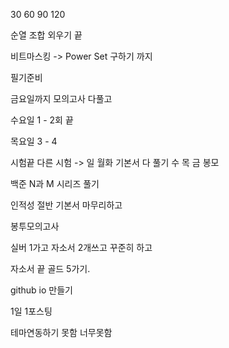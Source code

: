 
30 60 90 120 

순열 조합 외우기 끝

비트마스킹 -> Power Set 구하기 까지

필기준비

금요일까지 모의고사 다풀고 

수요일 1 - 2회 끝

목요일 3 - 4

시험끝 다른 시험 -> 일 월화 기본서 다 풀기 수 목 금 봉모

백준 N과 M 시리즈 풀기

인적성 절반 기본서 마무리하고 

봉투모의고사 

실버 1가고 자소서 2개쓰고 꾸준히 하고 

자소서 끝 골드 5가기.

github io 만들기

1일 1포스팅

테마연동하기 못함 너무못함
